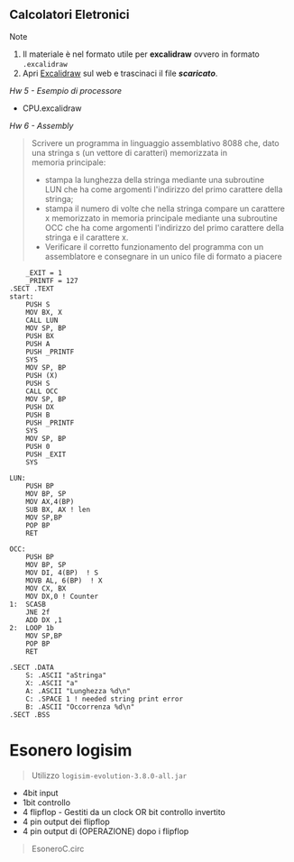 ## Calcolatori Eletronici
> [!NOTE]
> 1. Il materiale è nel formato utile per **excalidraw** ovvero in formato `.excalidraw`
> 2. Apri [Excalidraw](https://excalidraw.com/) sul web e trascinaci il file ***scaricato***.

*Hw 5 - Esempio di processore*
- CPU.excalidraw

*Hw 6 - Assembly*
> Scrivere un programma in linguaggio assemblativo 8088 che, dato una stringa s (un vettore di caratteri) memorizzata in memoria principale:
>- stampa la lunghezza della stringa mediante una subroutine LUN che ha come argomenti l'indirizzo del primo carattere della stringa;
>- stampa il numero di volte che nella stringa compare un carattere x memorizzato in memoria principale mediante una subroutine OCC che ha come argomenti l'indirizzo del primo carattere della stringa e il carattere x.
>- Verificare il corretto funzionamento del programma con un assemblatore e consegnare in un unico file di formato a piacere
```Assembly
    _EXIT = 1
    _PRINTF = 127
.SECT .TEXT
start:
	PUSH S
	MOV BX, X
	CALL LUN
	MOV SP, BP
	PUSH BX
	PUSH A
	PUSH _PRINTF
	SYS
	MOV SP, BP
	PUSH (X)
	PUSH S
	CALL OCC
	MOV SP, BP
	PUSH DX
	PUSH B
	PUSH _PRINTF
	SYS
	MOV SP, BP
	PUSH 0
	PUSH _EXIT
	SYS

LUN:
	PUSH BP
	MOV BP, SP
	MOV AX,4(BP)
	SUB BX, AX ! len
	MOV SP,BP
	POP BP
	RET

OCC:
	PUSH BP
	MOV BP, SP
	MOV DI, 4(BP)  ! S
	MOVB AL, 6(BP)  ! X
	MOV CX, BX
	MOV DX,0 ! Counter
1:  SCASB
	JNE 2f
	ADD DX ,1
2:  LOOP 1b
	MOV SP,BP
	POP BP
	RET

.SECT .DATA
	S: .ASCII "aStringa"
	X: .ASCII "a"
	A: .ASCII "Lunghezza %d\n"
	C: .SPACE 1 ! needed string print error
	B: .ASCII "Occorrenza %d\n"
.SECT .BSS
```

# Esonero logisim
> Utilizzo `logisim-evolution-3.8.0-all.jar`
- 4bit input 
- 1bit controllo
- 4 flipflop
	  - Gestiti da un clock OR bit controllo invertito
- 4 pin output dei flipflop
- 4 pin output di (OPERAZIONE) dopo i flipflop 

> EsoneroC.circ
